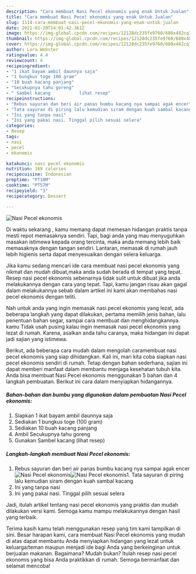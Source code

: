 ```yaml
---
description: "Cara membuat Nasi Pecel ekonomis yang enak Untuk Jualan"
title: "Cara membuat Nasi Pecel ekonomis yang enak Untuk Jualan"
slug: 1114-cara-membuat-nasi-pecel-ekonomis-yang-enak-untuk-jualan
date: 2021-01-20T14:01:42.361Z
image: https://img-global.cpcdn.com/recipes/12128dc235fe9760/680x482cq70/nasi-pecel-ekonomis-foto-resep-utama.jpg
thumbnail: https://img-global.cpcdn.com/recipes/12128dc235fe9760/680x482cq70/nasi-pecel-ekonomis-foto-resep-utama.jpg
cover: https://img-global.cpcdn.com/recipes/12128dc235fe9760/680x482cq70/nasi-pecel-ekonomis-foto-resep-utama.jpg
author: Lora Webster
ratingvalue: 4.4
reviewcount: 4
recipeingredient:
- "1 ikat bayam ambil daunnya saja"
- "1 bungkus toge 100 gram"
- "10 buah kacang panjang"
- "Secukupnya tahu goreng"
- " Sambel kacang           lihat resep"
recipeinstructions:
- "Rebus sayuran dan beri air panas bumbu kacang nya sampai agak encer"
- "Tata sayuran di piring lalu kemudian siram dengan kuah sambal kacang"
- "Ini yang tanpa nasi"
- "Ini yang pakai nasi. Tinggal pilih sesuai selera"
categories:
- Resep
tags:
- nasi
- pecel
- ekonomis

katakunci: nasi pecel ekonomis 
nutrition: 169 calories
recipecuisine: Indonesian
preptime: "PT10M"
cooktime: "PT57M"
recipeyield: "3"
recipecategory: Dessert

---
```



![Nasi Pecel ekonomis](https://img-global.cpcdn.com/recipes/12128dc235fe9760/680x482cq70/nasi-pecel-ekonomis-foto-resep-utama.jpg)

Di waktu  sekarang , kamu memang dapat memesan hidangan praktis tanpa mesti repot memasaknya sendiri. Tapi, bagi anda yang mau menyuguhkan masakan istimewa kepada orang tercinta, maka anda memang lebih baik memasaknya dengan tangan sendiri. Lantaran, memasak di rumah jauh lebih higienis serta dapat menyesuaikan dengan selera keluarga.

Jika kamu sedang mencari ide cara membuat nasi pecel ekonomis yang nikmat dan mudah dibuat,maka anda sudah berada di tempat yang tepat. Resep nasi pecel ekonomis  sebenarnya tidak sulit untuk dibuat jika anda melakukannya dengan cara yang tepat. Tapi, kamu jangan risau akan gagal dalam melakukannya 
sebab dalam artikel ini kami akan membahas nasi pecel ekonomis dengan teliti.  



Nah untuk anda yang ingin memasak nasi pecel ekonomis yang lezat, ada beberapa langkah yang dapat dilakukan, pertama memilih jenis bahan, lalu penentuan bahan segar, sampai cara membuat dan menghidangkannya. kamu Tidak usah pusing kalau ingin memasak nasi pecel ekonomis yang lezat di rumah. Karena, asalkan anda  tahu caranya, maka hidangan ini dapat jadi sajian yang istimewa.

Berikut, ada beberapa cara mudah dalam mengolah caramembuat nasi pecel ekonomis yang siap dihidangkan. Kali ini, mari kita coba siapkan nasi pecel ekonomis sendiri di rumah. Tetap dengan bahan sederhana, sajian ini dapat memberi manfaat dalam membantu menjaga kesehatan tubuh kita. Anda bisa membuat Nasi Pecel ekonomis menggunakan 5 bahan dan 4 langkah pembuatan. Berikut ini cara dalam menyiapkan hidangannya.

<!--inarticleads1-->

##### Bahan-bahan dan bumbu yang digunakan dalam pembuatan Nasi Pecel ekonomis:

1. Siapkan 1 ikat bayam ambil daunnya saja
1. Sediakan 1 bungkus toge (100 gram)
1. Sediakan 10 buah kacang panjang
1. Ambil Secukupnya tahu goreng
1. Gunakan  Sambel kacang           (lihat resep)




<!--inarticleads2-->

##### Langkah-langkah membuat Nasi Pecel ekonomis:

1. Rebus sayuran dan beri air panas bumbu kacang nya sampai agak encer
<img src="https://img-global.cpcdn.com/steps/9939489559aa1072/160x128cq70/nasi-pecel-ekonomis-langkah-memasak-1-foto.jpg" alt="Nasi Pecel ekonomis"><img src="https://img-global.cpcdn.com/steps/61007b81ac261336/160x128cq70/nasi-pecel-ekonomis-langkah-memasak-1-foto.jpg" alt="Nasi Pecel ekonomis">1. Tata sayuran di piring lalu kemudian siram dengan kuah sambal kacang
1. Ini yang tanpa nasi
1. Ini yang pakai nasi. Tinggal pilih sesuai selera




Jadi, itulah artikel tentang  nasi pecel ekonomis  yang praktis dan mudah dilakukan versi kami. Semoga kamu mampu melakukannya dengan hasil yang terbaik. 

Terima kasih kamu telah menggunakan resep yang tim kami tampilkan di sini. Besar harapan kami, cara membuat  Nasi Pecel ekonomis yang mudah di atas dapat membantu Anda menyiapkan hidangan yang lezat untuk keluarga/teman maupun menjadi ide bagi Anda yang berkeinginan untuk berjualan makanan. Bagaimana? Mudah bukan? Itulah resep nasi pecel ekonomis yang bisa Anda praktikkan di rumah. Semoga bermanfaat dan selamat mencoba!

